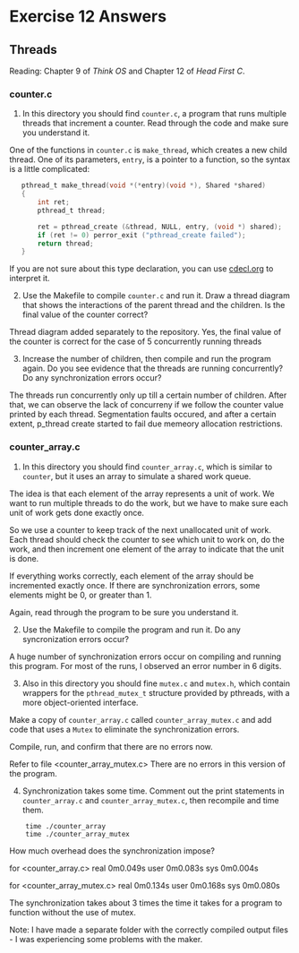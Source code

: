 # Exercise 12 Answers
## Threads

Reading: Chapter 9 of *Think OS* and Chapter 12 of *Head First C*.

### counter.c

1) In this directory you should find `counter.c`, a program that runs
multiple threads that increment a counter.  Read through the code and
make sure you understand it.

One of the functions in `counter.c` is `make_thread`, which
creates a new child thread.  One of its parameters, `entry`, is
a pointer to a function, so the syntax is a little complicated:

 ```C
    pthread_t make_thread(void *(*entry)(void *), Shared *shared)
    {
        int ret;
        pthread_t thread;

        ret = pthread_create (&thread, NULL, entry, (void *) shared);
        if (ret != 0) perror_exit ("pthread_create failed");
        return thread;
    }
 ```

If you are not sure about this type declaration, you can use
[cdecl.org](http://cdecl.org) to interpret it.


2) Use the Makefile to compile `counter.c` and run it.  Draw a thread
diagram that shows the interactions of the parent thread and the children.
Is the final value of the counter correct?

Thread diagram added separately to the repository. 
Yes, the final value of the counter is correct for the case of 5
concurrently running threads

3) Increase the number of children, then compile and run the program again.
Do you see evidence that the threads are running concurrently?  Do any
synchronization errors occur?

The threads run concurrently only up till a certain number of children.
After that, we can observe the lack of concurreny if we follow the counter 
value printed by each thread. Segmentation faults occured, and after a certain
extent, p_thread create started to fail due memeory allocation restrictions.

### counter_array.c

1) In this directory you should find `counter_array.c`, which is similar
to `counter`, but it uses an array to simulate a shared work queue.

The idea is that each element of the array represents a unit of work.
We want to run multiple threads to do the work, but we have to make sure
each unit of work gets done exactly once.

So we use a counter to keep track of the next unallocated unit of
work.  Each thread should check the counter to see which unit to
work on, do the work, and then increment one element of the array
to indicate that the unit is done.

If everything works correctly, each element of the array should be
incremented exactly once.  If there are synchronization errors, some
elements might be 0, or greater than 1.

Again, read through the program to be sure you understand it.

2) Use the Makefile to compile the program and run it.  Do any
syncronization errors occur?

A huge number of synchronization errors occur on compiling and
running this program. For most of the runs, I observed an error
number in 6 digits.

3) Also in this directory you should fine `mutex.c` and `mutex.h`, which
contain wrappers for the `pthread_mutex_t` structure provided by pthreads,
with a more object-oriented interface.

Make a copy of `counter_array.c` called `counter_array_mutex.c` and
add code that uses a `Mutex` to eliminate the synchronization errors.

Compile, run, and confirm that there are no errors now.

Refer to file <counter_array_mutex.c>
There are no errors in this version of the program.

4) Synchronization takes some time.  Comment out the print statements
in `counter_array.c` and `counter_array_mutex.c`, then recompile and time them.

```
    time ./counter_array
    time ./counter_array_mutex
```

How much overhead does the synchronization impose?

for <counter_array.c>
    real	0m0.049s
    user	0m0.083s
    sys	    0m0.004s

for <counter_array_mutex.c>
    real	0m0.134s
    user	0m0.168s
    sys	    0m0.080s

The synchronization takes about 3 times the time
it takes for a program to function without the 
use of mutex.

Note: I have made a separate folder with the correctly compiled output files - 
I was experiencing some problems with the maker.